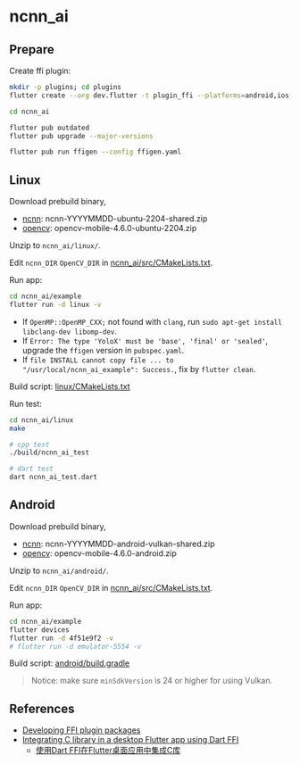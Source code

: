 # ncnn_ai

## Prepare

Create ffi plugin:

```bash
mkdir -p plugins; cd plugins
flutter create --org dev.flutter -t plugin_ffi --platforms=android,ios,linux ncnn_ai
```

```bash
cd ncnn_ai

flutter pub outdated
flutter pub upgrade --major-versions

flutter pub run ffigen --config ffigen.yaml
```

## Linux

Download prebuild binary,

- [ncnn](https://github.com/Tencent/ncnn/releases): ncnn-YYYYMMDD-ubuntu-2204-shared.zip
- [opencv](https://github.com/nihui/opencv-mobile): opencv-mobile-4.6.0-ubuntu-2204.zip

Unzip to `ncnn_ai/linux/`.

Edit `ncnn_DIR` `OpenCV_DIR` in [ncnn_ai/src/CMakeLists.txt](src/CMakeLists.txt).

Run app:

```bash
cd ncnn_ai/example
flutter run -d linux -v
```

- If `OpenMP::OpenMP_CXX;` not found with `clang`, run `sudo apt-get install libclang-dev libomp-dev`.
- If `Error: The type 'YoloX' must be 'base', 'final' or 'sealed'`, upgrade the `ffigen` version in `pubspec.yaml`.
- If `file INSTALL cannot copy file ... to "/usr/local/ncnn_ai_example": Success.`, fix by `flutter clean`.

Build script: [linux/CMakeLists.txt](linux/CMakeLists.txt)

Run test:

```bash
cd ncnn_ai/linux
make

# cpp test
./build/ncnn_ai_test

# dart test
dart ncnn_ai_test.dart
```

## Android

Download prebuild binary,

- [ncnn](https://github.com/Tencent/ncnn/releases): ncnn-YYYYMMDD-android-vulkan-shared.zip
- [opencv](https://github.com/nihui/opencv-mobile): opencv-mobile-4.6.0-android.zip

Unzip to `ncnn_ai/android/`.

Edit `ncnn_DIR` `OpenCV_DIR` in [ncnn_ai/src/CMakeLists.txt](src/CMakeLists.txt).

Run app:

```bash
cd ncnn_ai/example
flutter devices
flutter run -d 4f51e9f2 -v
# flutter run -d emulator-5554 -v
```

Build script: [android/build.gradle](android/build.gradle)

> Notice: make sure `minSdkVersion` is 24 or higher for using Vulkan.

## References

- [Developing FFI plugin packages](https://docs.flutter.dev/packages-and-plugins/developing-packages#plugin-ffi)
- [Integrating C library in a desktop Flutter app using Dart FFI](https://medium.com/flutter-community/integrating-c-library-in-a-desktop-flutter-app-using-dart-ffi-32560cb1169b)
  - [使用Dart FFI在Flutter桌面应用中集成C库](https://zhuanlan.zhihu.com/p/458488070)
